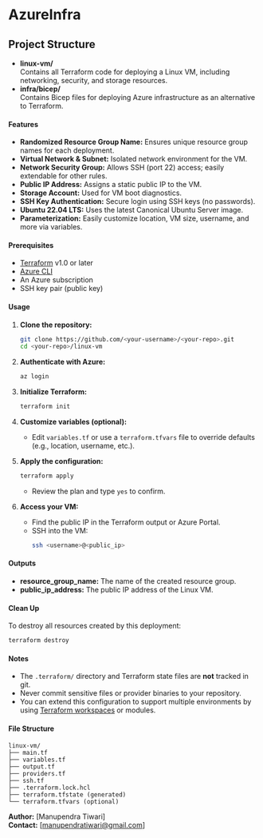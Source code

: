 # AzureInfra

## Project Structure

- **linux-vm/**  
  Contains all Terraform code for deploying a Linux VM, including networking, security, and storage resources.
- **infra/bicep/**  
  Contains Bicep files for deploying Azure infrastructure as an alternative to Terraform.


#### Features

- **Randomized Resource Group Name:** Ensures unique resource group names for each deployment.
- **Virtual Network & Subnet:** Isolated network environment for the VM.
- **Network Security Group:** Allows SSH (port 22) access; easily extendable for other rules.
- **Public IP Address:** Assigns a static public IP to the VM.
- **Storage Account:** Used for VM boot diagnostics.
- **SSH Key Authentication:** Secure login using SSH keys (no passwords).
- **Ubuntu 22.04 LTS:** Uses the latest Canonical Ubuntu Server image.
- **Parameterization:** Easily customize location, VM size, username, and more via variables.

#### Prerequisites

- [Terraform](https://www.terraform.io/downloads.html) v1.0 or later
- [Azure CLI](https://docs.microsoft.com/en-us/cli/azure/install-azure-cli)
- An Azure subscription
- SSH key pair (public key)

#### Usage

1. **Clone the repository:**
    ```sh
    git clone https://github.com/<your-username>/<your-repo>.git
    cd <your-repo>/linux-vm
    ```

2. **Authenticate with Azure:**
    ```sh
    az login
    ```

3. **Initialize Terraform:**
    ```sh
    terraform init
    ```

4. **Customize variables (optional):**
    - Edit `variables.tf` or use a `terraform.tfvars` file to override defaults (e.g., location, username, etc.).

5. **Apply the configuration:**
    ```sh
    terraform apply
    ```
    - Review the plan and type `yes` to confirm.

6. **Access your VM:**
    - Find the public IP in the Terraform output or Azure Portal.
    - SSH into the VM:
      ```sh
      ssh <username>@<public_ip>
      ```

#### Outputs

- **resource_group_name:** The name of the created resource group.
- **public_ip_address:** The public IP address of the Linux VM.

#### Clean Up

To destroy all resources created by this deployment:
```sh
terraform destroy
```

#### Notes

- The `.terraform/` directory and Terraform state files are **not** tracked in git.
- Never commit sensitive files or provider binaries to your repository.
- You can extend this configuration to support multiple environments by using [Terraform workspaces](https://www.terraform.io/docs/language/state/workspaces.html) or modules.

#### File Structure

```
linux-vm/
├── main.tf
├── variables.tf
├── output.tf
├── providers.tf
├── ssh.tf
├── .terraform.lock.hcl
├── terraform.tfstate (generated)
└── terraform.tfvars (optional)
```


**Author:** [Manupendra Tiwari]  
**Contact:** [manupendratiwari@gmail.com]

